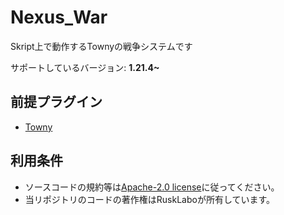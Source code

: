 # Nexus_War
Skript上で動作するTownyの戦争システムです

サポートしているバージョン: **1.21.4~**

## 前提プラグイン
- [Towny](https://github.com/TownyAdvanced/Towny)

## 利用条件
- ソースコードの規約等は[Apache-2.0 license]([https://github.com/RuskLabo/Towny-TacticsMC/blob/main/LICENSE](https://github.com/RuskLabo/Nexus_War/blob/main/LICENSE))に従ってください。
- 当リポジトリのコードの著作権はRuskLaboが所有しています。

